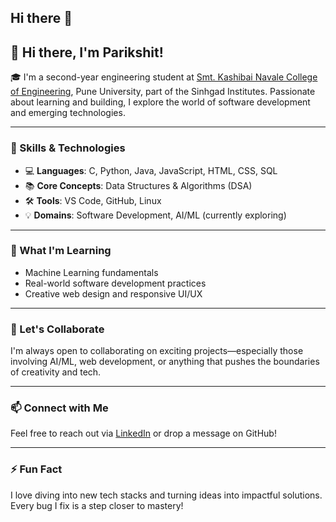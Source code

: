 ## Hi there 👋

## 👋 Hi there, I'm Parikshit!

🎓 I'm a second-year engineering student at [Smt. Kashibai Navale College of Engineering](https://www.sinhgad.edu/SKNCOE), Pune University, part of the Sinhgad Institutes. Passionate about learning and building, I explore the world of software development and emerging technologies.

---

### 🚀 Skills & Technologies

- 💻 **Languages**: C, Python, Java, JavaScript, HTML, CSS, SQL  
- 📚 **Core Concepts**: Data Structures & Algorithms (DSA)  
- 🛠️ **Tools**: VS Code, GitHub, Linux  
- 💡 **Domains**: Software Development, AI/ML (currently exploring)

---

### 🌱 What I'm Learning

- Machine Learning fundamentals  
- Real-world software development practices  
- Creative web design and responsive UI/UX

---

### 🤝 Let's Collaborate

I'm always open to collaborating on exciting projects—especially those involving AI/ML, web development, or anything that pushes the boundaries of creativity and tech.

---

### 📫 Connect with Me

Feel free to reach out via [LinkedIn](https://www.linkedin.com/shelorkarparikshit) or drop a message on GitHub!

---

### ⚡ Fun Fact

I love diving into new tech stacks and turning ideas into impactful solutions. Every bug I fix is a step closer to mastery!

